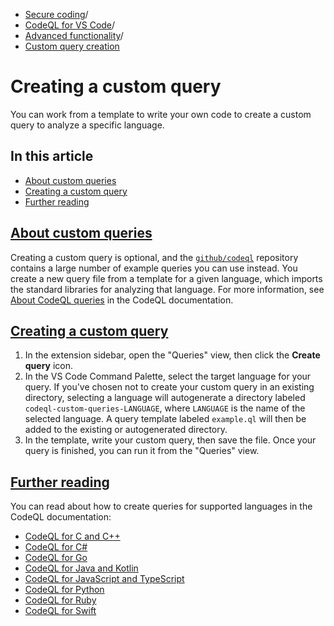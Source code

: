   * [Secure coding](https://docs.github.com/en/code-security "Secure coding")/
  * [CodeQL for VS Code](https://docs.github.com/en/code-security/codeql-for-vs-code "CodeQL for VS Code")/
  * [Advanced functionality](https://docs.github.com/en/code-security/codeql-for-vs-code/using-the-advanced-functionality-of-the-codeql-for-vs-code-extension "Advanced functionality")/
  * [Custom query creation](https://docs.github.com/en/code-security/codeql-for-vs-code/using-the-advanced-functionality-of-the-codeql-for-vs-code-extension/creating-a-custom-query "Custom query creation")


# Creating a custom query
You can work from a template to write your own code to create a custom query to analyze a specific language.
## In this article
  * [About custom queries](https://docs.github.com/en/code-security/codeql-for-vs-code/using-the-advanced-functionality-of-the-codeql-for-vs-code-extension/creating-a-custom-query#about-custom-queries)
  * [Creating a custom query](https://docs.github.com/en/code-security/codeql-for-vs-code/using-the-advanced-functionality-of-the-codeql-for-vs-code-extension/creating-a-custom-query#creating-a-custom-query)
  * [Further reading](https://docs.github.com/en/code-security/codeql-for-vs-code/using-the-advanced-functionality-of-the-codeql-for-vs-code-extension/creating-a-custom-query#further-reading)


## [About custom queries](https://docs.github.com/en/code-security/codeql-for-vs-code/using-the-advanced-functionality-of-the-codeql-for-vs-code-extension/creating-a-custom-query#about-custom-queries)
Creating a custom query is optional, and the [`github/codeql`](https://github.com/github/codeql) repository contains a large number of example queries you can use instead.
You create a new query file from a template for a given language, which imports the standard libraries for analyzing that language. For more information, see [About CodeQL queries](https://codeql.github.com/docs/writing-codeql-queries/about-codeql-queries/) in the CodeQL documentation.
## [Creating a custom query](https://docs.github.com/en/code-security/codeql-for-vs-code/using-the-advanced-functionality-of-the-codeql-for-vs-code-extension/creating-a-custom-query#creating-a-custom-query)
  1. In the extension sidebar, open the "Queries" view, then click the **Create query** icon.
  2. In the VS Code Command Palette, select the target language for your query. If you've chosen not to create your custom query in an existing directory, selecting a language will autogenerate a directory labeled `codeql-custom-queries-LANGUAGE`, where `LANGUAGE` is the name of the selected language. A query template labeled `example.ql` will then be added to the existing or autogenerated directory.
  3. In the template, write your custom query, then save the file. Once your query is finished, you can run it from the "Queries" view.


## [Further reading](https://docs.github.com/en/code-security/codeql-for-vs-code/using-the-advanced-functionality-of-the-codeql-for-vs-code-extension/creating-a-custom-query#further-reading)
You can read about how to create queries for supported languages in the CodeQL documentation:
  * [CodeQL for C and C++](https://codeql.github.com/docs/codeql-language-guides/codeql-for-cpp/)
  * [CodeQL for C#](https://codeql.github.com/docs/codeql-language-guides/codeql-for-csharp/)
  * [CodeQL for Go](https://codeql.github.com/docs/codeql-language-guides/codeql-for-go/)
  * [CodeQL for Java and Kotlin](https://codeql.github.com/docs/codeql-language-guides/codeql-for-java/)
  * [CodeQL for JavaScript and TypeScript](https://codeql.github.com/docs/codeql-language-guides/codeql-for-javascript/)
  * [CodeQL for Python](https://codeql.github.com/docs/codeql-language-guides/codeql-for-python/)
  * [CodeQL for Ruby](https://codeql.github.com/docs/codeql-language-guides/codeql-for-ruby/)
  * [CodeQL for Swift](https://codeql.github.com/docs/codeql-language-guides/codeql-for-swift/)


